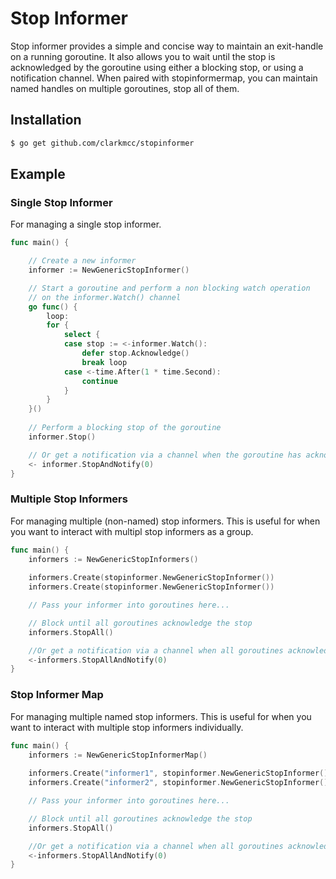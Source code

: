 # Stop Informer
Stop informer provides a simple and concise way to maintain an exit-handle on a running goroutine. It also allows you to wait until the stop is acknowledged by the goroutine using either a blocking stop, or using a notification channel. When paired with stopinformermap, you can maintain named handles on multiple goroutines, stop all of them.

## Installation
```bash
$ go get github.com/clarkmcc/stopinformer
```

## Example
### Single Stop Informer
For managing a single stop informer.
```go
func main() {

    // Create a new informer
    informer := NewGenericStopInformer()

    // Start a goroutine and perform a non blocking watch operation
    // on the informer.Watch() channel
    go func() {
        loop:
        for {
            select {
            case stop := <-informer.Watch():
                defer stop.Acknowledge()
                break loop
            case <-time.After(1 * time.Second):
                continue
            }
        }
    }()
    
    // Perform a blocking stop of the goroutine
    informer.Stop()

    // Or get a notification via a channel when the goroutine has acknowledged the stop
    <- informer.StopAndNotify(0)
}
```

### Multiple Stop Informers
For managing multiple (non-named) stop informers. This is useful for when you want to interact with multipl stop informers as a group.

```go
func main() {
    informers := NewGenericStopInformers()
    
    informers.Create(stopinformer.NewGenericStopInformer())
    informers.Create(stopinformer.NewGenericStopInformer())

    // Pass your informer into goroutines here...

    // Block until all goroutines acknowledge the stop
    informers.StopAll()

    //Or get a notification via a channel when all goroutines acknowledged the stop
    <-informers.StopAllAndNotify(0)
}
```

### Stop Informer Map
For managing multiple named stop informers. This is useful for when you want to interact with multiple stop informers individually.
```go
func main() {
    informers := NewGenericStopInformerMap()
    
    informers.Create("informer1", stopinformer.NewGenericStopInformer())
    informers.Create("informer2", stopinformer.NewGenericStopInformer())

    // Pass your informer into goroutines here...

    // Block until all goroutines acknowledge the stop
    informers.StopAll()

    //Or get a notification via a channel when all goroutines acknowledged the stop
    <-informers.StopAllAndNotify(0)
}
```
